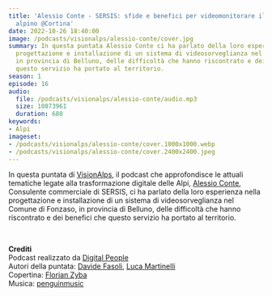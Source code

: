 ```yaml
---
title: 'Alessio Conte - SERSIS: sfide e benefici per videomonitorare il territorio
  alpino @Cortina'
date: 2022-10-26 18:40:00
image: /podcasts/visionalps/alessio-conte/cover.jpg
summary: In questa puntata Alessio Conte ci ha parlato della loro esperienza nella
  progettazione e installazione di un sistema di videosorveglianza nel Comune di Fonzaso,
  in provincia di Belluno, delle difficoltà che hanno riscontrato e dei benefici che
  questo servizio ha portato al territorio.
season: 1
episode: 16
audio:
  file: /podcasts/visionalps/alessio-conte/audio.mp3
  size: 10873961
  duration: 680
keywords:
- Alpi
imageset:
- /podcasts/visionalps/alessio-conte/cover.1000x1000.webp
- /podcasts/visionalps/alessio-conte/cover.2400x2400.jpeg
---
```


In questa puntata di [VisionAlps](https://www.visionalps.com/), il podcast che approfondisce le attuali tematiche legate alla trasformazione digitale delle Alpi, [Alessio Conte](https://www.linkedin.com/in/alessio-conte-10874220/), Consulente commerciale di SERSIS, ci ha parlato della loro esperienza nella progettazione e installazione di un sistema di videosorveglianza nel Comune di Fonzaso, in provincia di Belluno, delle difficoltà che hanno riscontrato e dei benefici che questo servizio ha portato al territorio.

<br>

**Crediti**<br>
Podcast realizzato da [Digital People](https://w3id.org/digitalpeople)<br>
Autori della puntata: [Davide Fasoli](https://www.linkedin.com/in/davide-fasoli-2b3246179/), [Luca Martinelli](https://www.linkedin.com/in/luca-martinelli/)<br>
Copertina: [Florian Zyba](https://www.linkedin.com/in/florian-zyba/)<br>
Musica: [penguinmusic](https://pixabay.com/users/penguinmusic-24940186/)